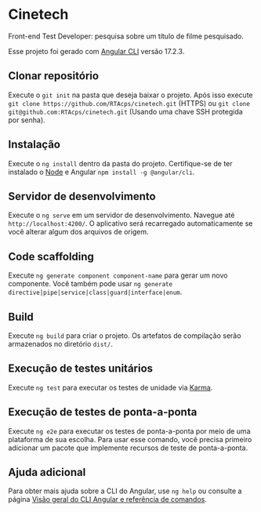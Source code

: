 # Cinetech

Front-end Test Developer: pesquisa sobre um título de filme pesquisado.

Esse projeto foi gerado com [Angular CLI](https://github.com/angular/angular-cli) versão 17.2.3.

## Clonar repositório

Execute o `git init` na pasta que deseja baixar o projeto. Após isso execute `git clone https://github.com/RTAcps/cinetech.git` (HTTPS) ou `git clone git@github.com:RTAcps/cinetech.git` (Usando uma chave SSH protegida por senha).

## Instalação

Execute o `ng install` dentro da pasta do projeto. Certifique-se de ter instalado o [Node](https://nodejs.org/en/download/) e Angular `npm install -g @angular/cli`.

## Servidor de desenvolvimento

Execute o `ng serve` em um servidor de desenvolvimento. Navegue até `http://localhost:4200/`. O aplicativo será recarregado automaticamente se você alterar algum dos arquivos de origem.

## Code scaffolding

Execute `ng generate component component-name` para gerar um novo componente. Você também pode usar `ng generate directive|pipe|service|class|guard|interface|enum`.

## Build

Execute `ng build` para criar o projeto. Os artefatos de compilação serão armazenados no diretório `dist/`.

## Execução de testes unitários

Execute `ng test` para executar os testes de unidade via [Karma](https://karma-runner.github.io).

## Execução de testes de ponta-a-ponta

Execute `ng e2e` para executar os testes de ponta-a-ponta por meio de uma plataforma de sua escolha. Para usar esse comando, você precisa primeiro adicionar um pacote que implemente recursos de teste de ponta-a-ponta.

## Ajuda adicional

Para obter mais ajuda sobre a CLI do Angular, use `ng help` ou consulte a página [Visão geral do CLI Angular e referência de comandos](https://angular.io/cli).
